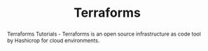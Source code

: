 ---
title: "Terraforms"
abstract: |
    Terraforms Tutorials - Terraforms is an open source infrastructure as code tool by Hashicrop for cloud environments.
---